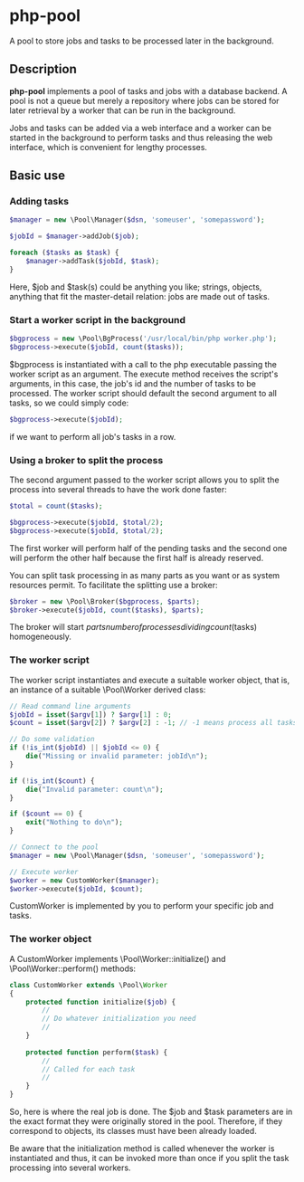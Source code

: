 # php-pool
A pool to store jobs and tasks to be processed later in the background.

## Description

**php-pool** implements a pool of tasks and jobs with a database backend. A pool is not a queue but merely a repository where jobs can be stored for later retrieval by a worker that can be run in the background.

Jobs and tasks can be added via a web interface and a worker can be started in the background to perform tasks and thus releasing the web interface, which is convenient for lengthy processes.

## Basic use

### Adding tasks

```php
$manager = new \Pool\Manager($dsn, 'someuser', 'somepassword');

$jobId = $manager->addJob($job);

foreach ($tasks as $task) {
	$manager->addTask($jobId, $task);
}
```

Here, $job and $task(s) could be anything you like; strings, objects, anything that fit the master-detail relation: jobs are made out of tasks.

### Start a worker script in the background

```php
$bgprocess = new \Pool\BgProcess('/usr/local/bin/php worker.php');
$bgprocess->execute($jobId, count($tasks));
```

$bgprocess is instantiated with a call to the php executable passing the worker script as an argument. The execute method receives the script's arguments, in this case, the job's id and the number of tasks to be processed. The worker script should default the second argument to all tasks, so we could simply code:

```php
$bgprocess->execute($jobId);
```

if we want to perform all job's tasks in a row.

### Using a broker to split the process

The second argument passed to the worker script allows you to split the process into several threads to have the work done faster:

```php
$total = count($tasks);

$bgprocess->execute($jobId, $total/2);
$bgprocess->execute($jobId, $total/2);
````

The first worker will perform half of the pending tasks and the second one will perform the other half because the first half is already reserved.

You can split task processing in as many parts as you want or as system resources permit. To facilitate the splitting use a broker:

```php
$broker = new \Pool\Broker($bgprocess, $parts);
$broker->execute($jobId, count($tasks), $parts);
```

The broker will start $parts number of processes dividing count($tasks) homogeneously.

### The worker script

The worker script instantiates and execute a suitable worker object, that is, an instance of a suitable \Pool\Worker derived class:

```php
// Read command line arguments
$jobId = isset($argv[1]) ? $argv[1] : 0;
$count = isset($argv[2]) ? $argv[2] : -1; // -1 means process all tasks

// Do some validation
if (!is_int($jobId) || $jobId <= 0) {
	die("Missing or invalid parameter: jobId\n");
}

if (!is_int($count) {
	die("Invalid parameter: count\n");
}

if ($count == 0) {
	exit("Nothing to do\n");
}

// Connect to the pool
$manager = new \Pool\Manager($dsn, 'someuser', 'somepassword');

// Execute worker
$worker = new CustomWorker($manager);
$worker->execute($jobId, $count);
```

CustomWorker is implemented by you to perform your specific job and tasks.

### The worker object

A CustomWorker implements \Pool\Worker::initialize() and \Pool\Worker::perform() methods:

```php
class CustomWorker extends \Pool\Worker
{
	protected function initialize($job) {
		//
		// Do whatever initialization you need
		//
	}
	
	protected function perform($task) {
		//
		// Called for each task
		//
	}
}
```

So, here is where the real job is done. The $job and $task parameters are in the exact format they were originally stored in the pool. Therefore, if they correspond to objects, its classes must have been already loaded.

Be aware that the initialization method is called whenever the worker is instantiated and thus, it can be invoked more than once if you split the task processing into several workers.
